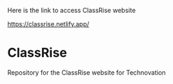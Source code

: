 Here is the link to access ClassRise website

https://classrise.netlify.app/

# ClassRise
Repository for the ClassRise website for Technovation
